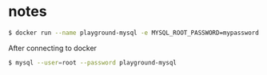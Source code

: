 # notes

```sh
$ docker run --name playground-mysql -e MYSQL_ROOT_PASSWORD=mypassword -p 3306:3306 -d mysql:8.0
```


After connecting to docker
```sh
$ mysql --user=root --password playground-mysql
```
